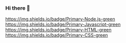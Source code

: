 ### Hi there 👋

https://img.shields.io/badge/Primary-Node.js-green
https://img.shields.io/badge/Primary-Javascript-green
https://img.shields.io/badge/Primary-HTML-green
https://img.shields.io/badge/Primary-CSS-green

<!--
**sagar2agrawal/sagar2agrawal** is a ✨ _special_ ✨ repository because its `README.md` (this file) appears on your GitHub profile.

Here are some ideas to get you started:

- 🔭 I’m currently working on ...
- 🌱 I’m currently learning ...
- 👯 I’m looking to collaborate on ...
- 🤔 I’m looking for help with ...
- 💬 Ask me about ...
- 📫 How to reach me: ...
- 😄 Pronouns: ...
- ⚡ Fun fact: ...
-->

